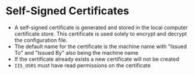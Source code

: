 [title]: # (Certificates)
[tags]: # (configuration)
[priority]: # (212)
# Self-Signed Certificates

* A self-signed certificate is generated and stored in the local computer certificate store. This certificate is used solely to encrypt and decrypt the configuration file.
* The default name for the certificate is the machine name with "Issued To" and "Issued By" also being the machine name
* If the certificate already exists a new certificate will not be created
* `IIS_USRS` must have read permissions on the certificate

